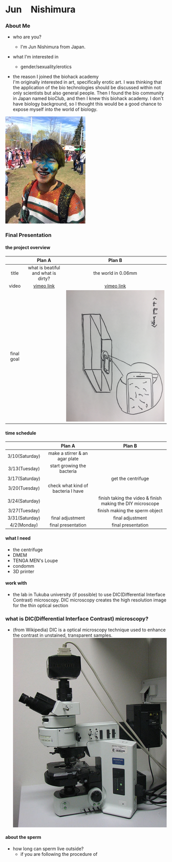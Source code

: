 
# Jun　Nishimura

### About Me
- who are you? 
  - I'm Jun Nishimura from Japan.
- what I'm interested in
  - gender/sexuality/erotics
  

- the reason I joined the biohack academy<br>
I'm originally interested in art, specifically erotic art. I was thinking that the application of the bio technologies should be discussed within not only scientists but also general people. Then I found the bio community in Japan named bioClub, and then I knew this biohack academy. I don't have biology background, so I thought this would be a good chance to expose myself into the world of biology.

![Test Image](image/IMG_0005.JPG)

### Final Presentation
#### the project overview

|  | Plan A | Plan B |
|:-----------:|:-----------:|:------------:|
| title | what is beatiful and what is dirty? | the world in 0.06mm |
| video | [vimeo link](https://vimeo.com/258767241) | [vimeo link](https://vimeo.com/259296278) |
| final goal |  | ![test image](image/FinalProjectImage.jpg) |

#### time schedule

|  | Plan A | Plan B |
|:-----------:|:-----------:|:------------:|
| 3/10(Saturday) | make a stirrer & an agar plate |  |
| 3/13(Tuesday) | start growing the bacteria |  |
| 3/17(Saturday) |  | get the centrifuge |
| 3/20(Tuesday) | check what kind of bacteria I have |  |
| 3/24(Saturday) |  | finish taking the video & finish making the DIY microscope |
| 3/27(Tuesday) |  | finish making the sperm object |
| 3/31(Saturday) | final adjustment | final adjustment |
| 4/2(Monday) | final presentation | final presentation |

#### what I need
- the centrifuge
- DMEM
- TENGA MEN's Loupe
- condomm
- 3D printer

#### work with
- the lab in Tukuba university (if possible) to use DIC(Differential Interface Contrast) microscopy. DIC microscopy creates the high resolution image for the thin optical section

### what is DIC(Differential Interface Contrast) microscopy?
- (from Wikipedia) DIC is a optical microscopy technique used to enhance the contrast in unstained, transparent samples.<br>
![Test Image](image/DICmicroscope.jpg)


#### about the sperm 
- how long can sperm live outside?
  - if you are following the procedure of 


